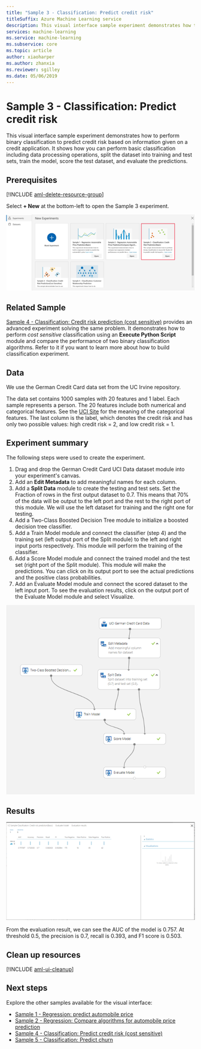 ```yaml
---
title: "Sample 3 - Classification: Predict credit risk"
titleSuffix: Azure Machine Learning service
description: This visual interface sample experiment demonstrates how to perform binary classification to predict credit risk based on information given on a credit application.
services: machine-learning
ms.service: machine-learning
ms.subservice: core
ms.topic: article
author: xiaoharper
ms.author: zhanxia
ms.reviewer: sgilley
ms.date: 05/06/2019
---
```


# Sample 3 - Classification: Predict credit risk

This visual interface sample experiment demonstrates how to perform binary classification to predict credit risk based on information given on a credit application. It shows how you can perform basic classification including data processing operations, split the dataset into training and test sets, train the model, score the test dataset, and evaluate the predictions.

## Prerequisites

[!INCLUDE [aml-delete-resource-group](../../../includes/aml-ui-prereq.md)]

Select **+ New** at the bottom-left to open the Sample 3 experiment.

![Open the experiment](media/sample-classification-predict-credit-risk-basic/open-sample3.png)

## Related Sample

[Sample 4 - Classification: Credit risk prediction (cost sensitive)](sample-classification-predict-credit-risk-cost-sensitive.md)
provides an advanced experiment solving the same problem. It demonstrates how to perform _cost sensitive_ classification using an **Execute Python Script** module and compare the performance of two binary classification algorithms. Refer to it if you want to learn more about how to build classification experiment.

## Data

We use the German Credit Card data set from the UC Irvine repository.

The data set contains 1000 samples with 20 features and 1 label. Each sample represents a person. The 20 features include both numerical and categorical features. See the [UCI Site](https://archive.ics.uci.edu/ml/datasets/Statlog+%28German+Credit+Data%29) for the meaning of the categorical features. The last column is the label, which denotes the credit risk and has only two possible values: high credit risk = 2, and low credit risk = 1. 

## Experiment summary

The following steps were used to create the experiment.

1. Drag and drop the German Credit Card UCI Data dataset module into your experiment's canvas.
1. Add an **Edit Metadata** to add meaningful names for each column.
1. Add a **Split Data** module to create the testing and test sets. Set the Fraction of rows in the first output dataset to 0.7. This means that 70% of the data will be output to the left port and the rest to the right port of this module. We will use the left dataset for training and the right one for testing.
1. Add a Two-Class Boosted Decision Tree module to initialize a boosted decision tree classifier.
1. Add a Train Model module and connect the classifier (step 4) and the training set (left output port of the Split module) to the left and right input ports respectively. This module will perform the training of the classifier.
1. Add a Score Model module and connect the trained model and the test set (right port of the Split module). This module will make the predictions. You can click on its output port to see the actual predictions and the positive class probabilities.
1. Add an Evaluate Model module and connect the scored dataset to the left input port. To see the evaluation results, click on the output port of the Evaluate Model module and select Visualize.

![overall graph of the experiment](media/sample-classification-predict-credit-risk-basic/overall-graph.png)

## Results

![evaluate result](media/sample-classification-predict-credit-risk-basic/evaluate-result.png)

From the evaluation result, we can see the AUC of the model is 0.757. At threshold 0.5, the precision is 0.7, recall is 0.393, and F1 score is 0.503. 

## Clean up resources

[!INCLUDE [aml-ui-cleanup](../../../includes/aml-ui-cleanup.md)]

## Next steps

Explore the other samples available for the visual interface:

- [Sample 1 - Regression: predict automobile price](sample-regression-predict-automobile-price-basic.md)
- [Sample 2 - Regression: Compare algorithms for automobile price prediction](sample-regression-predict-automobile-price-compare-algorithms.md)
- [Sample 4 - Classification: Predict credit risk (cost sensitive)](sample-classification-predict-credit-risk-cost-sensitive.md)
- [Sample 5 - Classification: Predict churn](sample-classification-predict-churn.md)